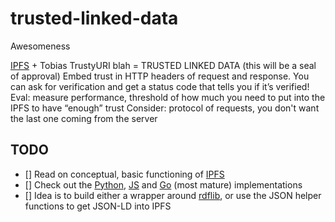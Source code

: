 # trusted-linked-data
Awesomeness


[IPFS](https://en.wikipedia.org/wiki/InterPlanetary_File_System) + Tobias TrustyURI blah = TRUSTED LINKED DATA (this will be a seal of approval)
Embed trust in HTTP headers of request and response. You can ask for verification and get a status code that tells you if it’s verified!
Eval: measure performance, threshold of how much you need to put into the IPFS to have “enough” trust
Consider: protocol of requests, you don't want the last one coming from the server

## TODO
- [] Read on conceptual, basic functioning of [IPFS](https://en.wikipedia.org/wiki/InterPlanetary_File_System)
- [] Check out the [Python](https://github.com/ipfs/py-ipfs), [JS](https://github.com/ipfs/js-ipfs) and [Go](https://github.com/ipfs/go-ipfs) (most mature) implementations
- [] Idea is to build either a wrapper around [rdflib](https://github.com/RDFLib/rdflib), or use the JSON helper functions to get JSON-LD into IPFS
